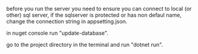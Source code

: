 before you run the server you need to ensure you can connect to local (or other) sql server, if the sqlserver is protected or has non defaul name, change the connection string in appsetting.json.

in nuget console run "update-database".

go to the project directory in the terminal and run "dotnet run".
